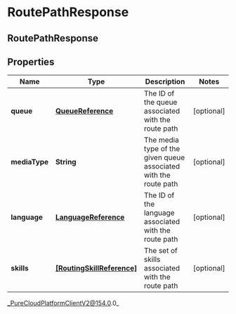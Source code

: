 # RoutePathResponse

## RoutePathResponse

## Properties

|Name | Type | Description | Notes|
|------------ | ------------- | ------------- | -------------|
| **queue** | [**QueueReference**](QueueReference) | The ID of the queue associated with the route path | [optional] |
| **mediaType** | **String** | The media type of the given queue associated with the route path | [optional] |
| **language** | [**LanguageReference**](LanguageReference) | The ID of the language associated with the route path | [optional] |
| **skills** | [**[RoutingSkillReference]**](RoutingSkillReference) | The set of skills associated with the route path | [optional] |



_PureCloudPlatformClientV2@154.0.0_
